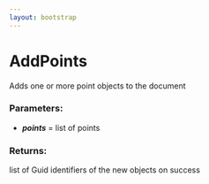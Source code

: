 ```yaml
---
layout: bootstrap
---
```


# AddPoints

Adds one or more point objects to the document
          

### Parameters:

- ***points*** = list of points
        

### Returns:


list of Guid identifiers of the new objects on success
        


